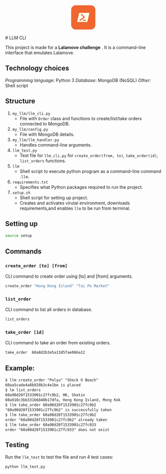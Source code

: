 <p align="center">
    <img src="LLM_CLI.png" alt="Logo" width="80" height="80">
</p>
# LLM CLI

This project is made for a **Lalamove challenge** . It is a command-line interface that emulates Lalamove. 

## Technology choices
*Programming language*: Python 3
*Database*: MongoDB (NoSQL)
*Other*: Shell script

## Structure
1. `my_llm/llm_cli.py`
    - File with `Order` class and functions to create/list/take orders connected to MongoDB. 
2. `my_llm/config.py`
    - File with MongoDB details.
3. `my_llm/llm_handler.py`
    - Handles command-line arguments.
4. `llm_test.py`
    - Test file for `llm_cli.py` for `create_order(from, to)`, `take_order(id)`, `list_orders` functions.
5. `llm`
    - Shell script to execute python program as a command-line command .`llm`.
6. `requirements.txt`
    - Specifies what Python packages required to run the project.
7. `setup.sh` 
    - Shell script for setting up project.
    - Creates and activates virutal environment, downloads requirements,and enables `llm` to be run from terminal.
## Setting up
```bash
source setup
```

## Commands
### `create_order [to] [from]`
CLI command to create order using [to] and [from] arguments.

```bash
create_order "Hong Kong Island" "Tai Po Market"
```

### `list_order`
CLI command to list all orders in database.
```bash
list_orders
```

### `take_order [id]`
CLI command to take an order from existing orders.
```bash
take_order  60a8d2b3e5a13d5fae066a12
```

## Example:
```
$ llm create_order "Polyu" "Sheck O Beach" 
60aa5cade4a8b928b3c4e1be is placed
$ lm list_orders
60a90d20f1533901c27fc9b2, HK, Shatin
60a910c3bb33166840b17dfa, Hong Kong Island, Mong Kok
$ llm take_order 60a90d20f1533901c27fc9b2
"60a90d20f1533901c27fc9b2" is successfully taken
$ llm take_order 60a90d20f1533901c27fc9b2
order "60a90d20f1533901c27fc9b2" already taken
$ llm take_order 60a90d20f1533901c27fc933
order "60a90d20f1533901c27fc933" does not exist
```

## Testing
Run the `llm_test` to test the file and run 4 test cases:
```bash
python llm_test.py
```
